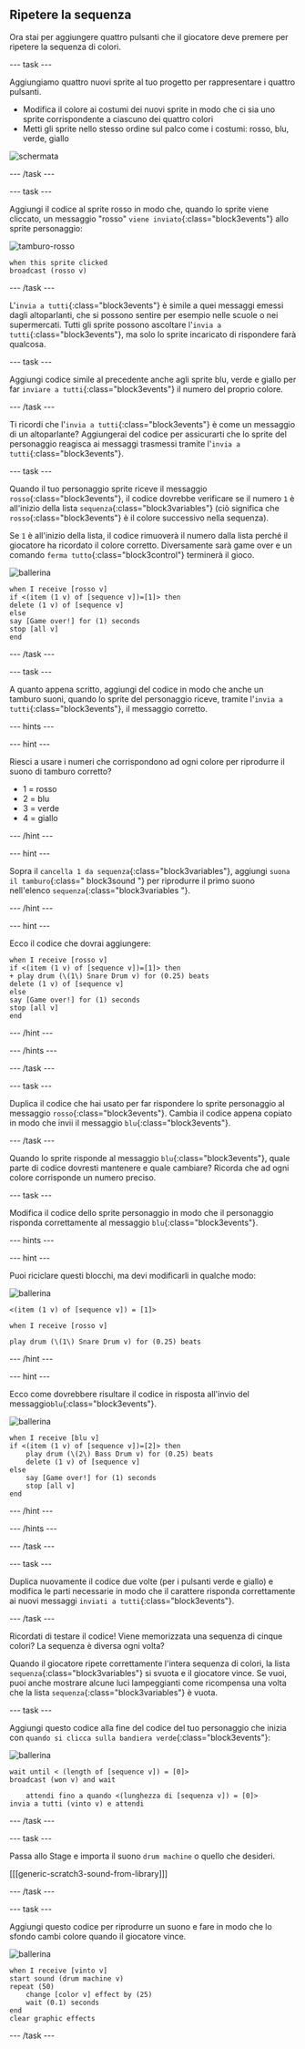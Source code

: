 ## Ripetere la sequenza

Ora stai per aggiungere quattro pulsanti che il giocatore deve premere per ripetere la sequenza di colori.

--- task ---

Aggiungiamo quattro nuovi sprite al tuo progetto per rappresentare i quattro pulsanti.

+ Modifica il colore ai costumi dei nuovi sprite in modo che ci sia uno sprite corrispondente a ciascuno dei quattro colori
+ Metti gli sprite nello stesso ordine sul palco come i costumi: rosso, blu, verde, giallo

![schermata](images/colour-drums.png)

--- /task ---

--- task ---

Aggiungi il codice al sprite rosso in modo che, quando lo sprite viene cliccato, un messaggio "rosso" `viene inviato`{:class="block3events"} allo sprite personaggio:

![tamburo-rosso](images/red_drum.png)

```blocks3
when this sprite clicked
broadcast (rosso v)
```

--- /task ---

L'`invia a tutti`{:class="block3events"} è simile a quei messaggi emessi dagli altoparlanti, che si possono sentire per esempio nelle scuole o nei supermercati. Tutti gli sprite possono ascoltare l'`invia a tutti`{:class="block3events"}, ma solo lo sprite incaricato di rispondere farà qualcosa.

--- task ---

Aggiungi codice simile al precedente anche agli sprite blu, verde e giallo per far `inviare a tutti`{:class="block3events"} il numero del proprio colore.

--- /task ---

Ti ricordi che l'`invia a tutti`{:class="block3events"} è come un messaggio di un altoparlante? Aggiungerai del codice per assicurarti che lo sprite del personaggio reagisca ai messaggi trasmessi tramite l'`invia a tutti`{:class="block3events"}.

--- task ---

Quando il tuo personaggio sprite riceve il messaggio `rosso`{:class="block3events"}, il codice dovrebbe verificare se il numero `1` è all'inizio della lista `sequenza`{:class="block3variables"} (ciò significa che `rosso`{:class="block3events"} è il colore successivo nella sequenza).

Se `1` è all'inizio della lista, il codice rimuoverà il numero dalla lista perché il giocatore ha ricordato il colore corretto. Diversamente sarà game over e un comando `ferma tutto`{:class="block3control"} terminerà il gioco.

![ballerina](images/ballerina.png)

```blocks3
when I receive [rosso v]
if <(item (1 v) of [sequence v])=[1]> then
delete (1 v) of [sequence v]
else
say [Game over!] for (1) seconds
stop [all v]
end
```

--- /task ---

--- task ---

A quanto appena scritto, aggiungi del codice in modo che anche un tamburo suoni, quando lo sprite del personaggio riceve, tramite l'`invia a tutti`{:class="block3events"}, il messaggio corretto.

--- hints ---

--- hint ---

Riesci a usare i numeri che corrispondono ad ogni colore per riprodurre il suono di tamburo corretto?

+ 1 = rosso
+ 2 = blu
+ 3 = verde
+ 4 = giallo

--- /hint ---

--- hint ---

Sopra il `cancella 1 da sequenza`{:class="block3variables"}, aggiungi `suona il tamburo`{:class=" block3sound "} per riprodurre il primo suono nell'elenco `sequenza`{:class="block3variables "}.

--- /hint ---

--- hint ---

Ecco il codice che dovrai aggiungere:

```blocks3
when I receive [rosso v]
if <(item (1 v) of [sequence v])=[1]> then
+ play drum (\(1\) Snare Drum v) for (0.25) beats
delete (1 v) of [sequence v]
else
say [Game over!] for (1) seconds
stop [all v]
end
```

--- /hint ---

--- /hints ---

--- /task ---

--- task ---

Duplica il codice che hai usato per far rispondere lo sprite personaggio al messaggio `rosso`{:class="block3events"}. Cambia il codice appena copiato in modo che invii il messaggio `blu`{:class="block3events"}.

--- /task ---

Quando lo sprite risponde al messaggio `blu`{:class="block3events"}, quale parte di codice dovresti mantenere e quale cambiare? Ricorda che ad ogni colore corrisponde un numero preciso.

--- task ---

Modifica il codice dello sprite personaggio in modo che il personaggio risponda correttamente al messaggio `blu`{:class="block3events"}.

--- hints ---

--- hint ---

Puoi riciclare questi blocchi, ma devi modificarli in qualche modo:

![ballerina](images/ballerina.png)

```blocks3
<(item (1 v) of [sequence v]) = [1]>

when I receive [rosso v]

play drum (\(1\) Snare Drum v) for (0.25) beats
```

--- /hint ---

--- hint ---

Ecco come dovrebbere risultare il codice in risposta all'invio del messaggio`blu`{:class="block3events"}.

![ballerina](images/ballerina.png)

```blocks3
when I receive [blu v]
if <(item (1 v) of [sequence v])=[2]> then
	play drum (\(2\) Bass Drum v) for (0.25) beats
	delete (1 v) of [sequence v]
else
	say [Game over!] for (1) seconds
	stop [all v]
end
```

--- /hint ---

--- /hints ---

--- /task ---

--- task ---

Duplica nuovamente il codice due volte (per i pulsanti verde e giallo) e modifica le parti necessarie in modo che il carattere risponda correttamente ai nuovi messaggi `inviati a tutti`{:class="block3events"}.

--- /task ---

Ricordati di testare il codice! Viene memorizzata una sequenza di cinque colori? La sequenza è diversa ogni volta?

Quando il giocatore ripete correttamente l'intera sequenza di colori, la lista `sequenza`{:class="block3variables"} si svuota e il giocatore vince. Se vuoi, puoi anche mostrare alcune luci lampeggianti come ricompensa una volta che la lista `sequenza`{:class="block3variables"} è vuota.

--- task ---

Aggiungi questo codice alla fine del codice del tuo personaggio che inizia con `quando si clicca sulla bandiera verde`{:class="block3events"}:

![ballerina](images/ballerina.png)

```blocks3
wait until < (length of [sequence v]) = [0]>
broadcast (won v) and wait

    attendi fino a quando <(lunghezza di [sequenza v]) = [0]>
invia a tutti (vinto v) e attendi
```

--- /task ---

--- task ---

Passa allo Stage e importa il suono `drum machine` o quello che desideri.

[[[generic-scratch3-sound-from-library]]]

--- /task ---

--- task ---

Aggiungi questo codice per riprodurre un suono e fare in modo che lo sfondo cambi colore quando il giocatore vince.

![ballerina](images/stage.png)

```blocks3
when I receive [vinto v]
start sound (drum machine v)
repeat (50)
	change [color v] effect by (25)
	wait (0.1) seconds
end
clear graphic effects
```

--- /task ---